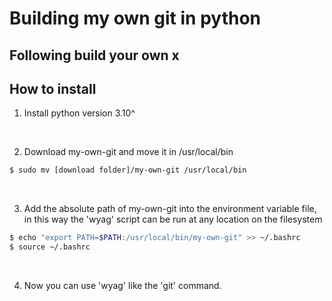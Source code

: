 # Building my own git in python
## Following build your own x

## How to install

1. Install python version 3.10^

<br />

2. Download my-own-git and move it in /usr/local/bin

```bash
$ sudo mv [download folder]/my-own-git /usr/local/bin
```

<br />

3. Add the absolute path of my-own-git into the environment variable file, in this way the 'wyag' script can be run at any location on the filesystem

```bash
$ echo "export PATH=$PATH:/usr/local/bin/my-own-git" >> ~/.bashrc
$ source ~/.bashrc
```

<br />

4. Now you can use 'wyag' like the 'git' command.

